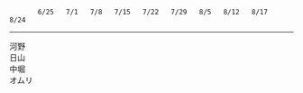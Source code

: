            6/25   7/1   7/8   7/15   7/22   7/29   8/5   8/12   8/17   8/24
  -------- ------ ----- ----- ------ ------ ------ ----- ------ ------ ------
  河野                                                                 
  日山                                                                 
  中堀                                                                 
  オムリ                                                               
